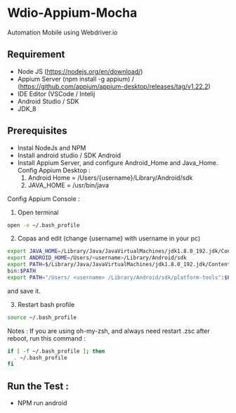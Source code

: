 # Wdio-Appium-Mocha
Automation Mobile using Webdriver.io
 
## Requirement 
- Node JS (https://nodejs.org/en/download/)
- Appium Server (npm install -g appium) / (https://github.com/appium/appium-desktop/releases/tag/v1.22.2)
- IDE Editor (VSCode / Intelij
- Android Studio / SDK
- JDK_8

## Prerequisites
- Instal NodeJs and NPM
- Install android studio / SDK Android
- Install Appium Server, and configure Android_Home and Java_Home.
Config Appium Desktop : 
     1. Android Home = /Users/{username}/Library/Android/sdk
     2. JAVA_HOME = /usr/bin/java
     
Config Appium Console :

  1. Open terminal
```bash
open -e ~/.bash_profile
```

  2. Copas and edit (change {username} with username in your pc)


```bash
export JAVA_HOME=/Library/Java/JavaVirtualMachines/jdk1.8.0_192.jdk/Contents/Home
export ANDROID_HOME=/Users/<username>/Library/Android/sdk
export PATH=$/Library/Java/JavaVirtualMachines/jdk1.8.0_192.jdk/Contents/Home/
bin:$PATH
export PATH="/Users/ <username> /Library/Android/sdk/platform-tools":$PATH
```

and save it.

   3. Restart bash profile
```bash
source ~/.bash_profile
```

Notes : If you are using oh-my-zsh, and always need restart .zsc after reboot, run this command :

```bash
if [ -f ~/.bash_profile ]; then
  . ~/.bash_profile
fi
```


## Run the Test :

- NPM run android
